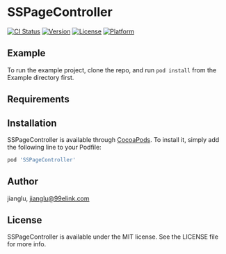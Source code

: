 # SSPageController

[![CI Status](https://img.shields.io/travis/jianglu/SSPageController.svg?style=flat)](https://travis-ci.org/jianglu/SSPageController)
[![Version](https://img.shields.io/cocoapods/v/SSPageController.svg?style=flat)](https://cocoapods.org/pods/SSPageController)
[![License](https://img.shields.io/cocoapods/l/SSPageController.svg?style=flat)](https://cocoapods.org/pods/SSPageController)
[![Platform](https://img.shields.io/cocoapods/p/SSPageController.svg?style=flat)](https://cocoapods.org/pods/SSPageController)

## Example

To run the example project, clone the repo, and run `pod install` from the Example directory first.

## Requirements

## Installation

SSPageController is available through [CocoaPods](https://cocoapods.org). To install
it, simply add the following line to your Podfile:

```ruby
pod 'SSPageController'
```

## Author

jianglu, jianglu@99elink.com

## License

SSPageController is available under the MIT license. See the LICENSE file for more info.
